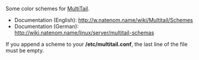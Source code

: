 Some color schemes for [MultiTail](http://www.vanheusden.com/multitail/index.html).

* Documentation (English): http://w.natenom.name/wiki/Multitail/Schemes 
* Documentation (German): http://wiki.natenom.name/linux/server/multitail-schemas

If you append a scheme to your **/etc/multitail.conf**, the last line of the file must be empty.

